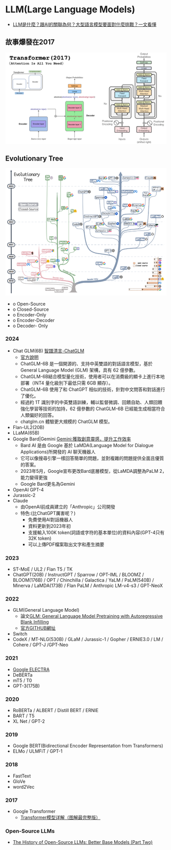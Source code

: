 # LLM(Large Language Models)
- [LLM是什麼？跟AI的關聯為何？大型語言模型要面對什麼挑戰？一文看懂](https://www.bnext.com.tw/article/76864/what-is-the-meaning-of-llm)

## 故事爆發在2017 
![Transformer(2017)](Transformer(2017).png)


## Evolutionary Tree

![LLM發展史](LLM_Tree.png)
- o	Open-Source
- o	Closed-Source
- o	Encoder-Only
- o	Encoder-Decoder
- o	Decoder- Only
### 2024
- Chat GLM(6B) [智譜清言-ChatGLM](https://chatglm.cn/)
  - [官方說明](https://github.com/THUDM/ChatGLM-6B)
  - ChatGLM-6B 是一個開源的、支持中英雙語的對話語言模型，基於 General Language Model (GLM) 架構，具有 62 億參數。
  - ChatGLM-6B結合模型量化技術，使用者可以在消費級的顯卡上進行本地部署（INT4 量化級別下最低只需 6GB 顯存）。
  - ChatGLM-6B 使用了和 ChatGPT 相似的技術，針對中文問答和對話進行了優化。
  - 經過約 1T 識別字的中英雙語訓練，輔以監督微調、回饋自助、人類回饋強化學習等技術的加持，62 億參數的 ChatGLM-6B 已經能生成相當符合人類偏好的回答。
  - chatglm.cn 體驗更大規模的 ChatGLM 模型。 
- Flan-UL2(20B)
- LLaMA(65B) 
- Google Bard|‎Gemini  [‎Gemini:獲取創意靈感，提升工作效率](https://gemini.google.com/?hl=zh-cn)
  - Bard AI 是由 Google 基於 LaMDA(Language Model for Dialogue Applications)所開發的 AI 聊天機器人
  - 它可以像搜尋引擎一樣回答簡單的問題，並對複雜的問題提供全面且優質的答案。
  - 2023年5月，Google宣布更改Bard底層模型，從LaMDA調整為PaLM 2，能力變得更強
  - Google Bard更名為‎Gemini
- OpenAI GPT-4 
- Jurassic-2 
- Claude
  - 由OpenAI前成員建立的「Anthropic」公司開發
  - 特色:(比ChatGPT厲害呢？)
    - 免費使用AI對話機器人
    - 資料更新到2023年初
    - 支援輸入100K token(詞語或字符的基本單位)的資料內容(GPT-4只有32K token)
    - 可以上傳PDF檔案取出文字和產生摘要

### 2023
-	ST-MoE / UL2 / Flan T5 / TK
- ChatGPT(20B) / InstructGPT / Sparrow / OPT-IML / BLOOMZ / BLOOM(176B) / OPT / Chinchilla / Galactica / YaLM / PaLM(540B) / Minerva / LaMDA(173B) / Flan PaLM / Anthropic LM-v4-s3 / GPT-NeoX

### 2022
- GLM(General Language Model)
  - 論文[GLM: General Language Model Pretraining with Autoregressive Blank Infilling](https://arxiv.org/abs/2103.10360)
  - [官方GITHUB網址](https://github.com/THUDM/GLM)
- Switch 
- CodeX / MT-NLG(530B) / GLaM / Jurassic-1 / Gopher / ERNIE3.0 / LM / Cohere / GPT-J /GPT-Neo

### 2021
- [Google ELECTRA](https://github.com/google-research/electra) 
- DeBERTa 
- mT5 / T0 
- GPT-3(175B)

### 2020
- RoBERTa / ALBERT / Distill BERT / ERNIE 
- BART / T5
- XL Net / GPT-2

### 2019
- Google BERT(Bidirectional Encoder Representation from Transformers) 
- ELMo / ULMFiT / GPT-1

### 2018
- FastText 
- GloVe
- word2Vec 
### 2017
- Google Transformer
  - [Transformer模型详解（图解最完整版）](https://zhuanlan.zhihu.com/p/338817680)

### Open-Source LLMs
- [The History of Open-Source LLMs: Better Base Models (Part Two)](https://cameronrwolfe.substack.com/p/the-history-of-open-source-llms-better)

